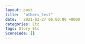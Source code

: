 ```yaml
---
layout: post
title:  "others_test"
date:   2021-02-27 06:00:00 +0000
categories: Etc
Tags: Story Etc
SceneCode: []
---
```

